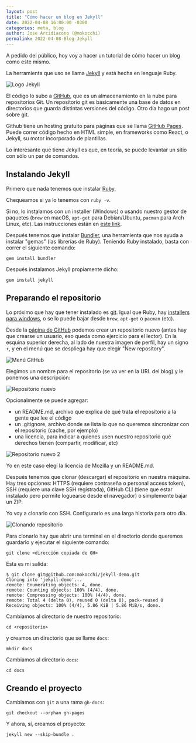 ```yaml
---
layout: post
title: "Cómo hacer un blog en Jekyll"
date: 2022-04-08 16:00:00 -0300
categories: meta, blog
author: Jose Arcidiacono (@mokocchi)
permalink: 2022-04-08-Blog-Jekyll
---
```


A pedido del público, hoy voy a hacer un tutorial de cómo hacer un blog como este mismo.

La herramienta que uso se llama [Jekyll](https://jekyllrb.com/) y está hecha en lenguaje Ruby.

![Logo Jekyll](https://mokocchi.github.io/assets/images/2022-04-08-Blog-Jekyll/jekyll-logo.png)

El código lo subo a [GitHub](github.com/), que es un almacenamiento en la nube para repositorios Git. Un repositorio git es básicamente una base de datos en directorios que guarda distintas versiones del código. Otro día hago un post sobre git.

Github tiene un hosting gratuito para páginas que se llama [GitHub Pages](https://pages.github.com/). Puede correr código hecho en HTML simple, en frameworks como React, o Jekyll, su motor incorporado de plantillas.

Lo interesante que tiene Jekyll es que, en teoría, se puede levantar un sitio con sólo un par de comandos.

## Instalando Jekyll
Primero que nada tenemos que instalar [Ruby](https://www.ruby-lang.org/).

Chequeamos si ya lo tenemos con `ruby -v`.

Si no, lo instalamos con un installer (Windows) o usando nuestro gestor de paquetes (`brew` en macOS, `apt-get` 
para Debian/Ubuntu, `pacman` para Arch Linux, etc). Las instrucciones están en [este link](https://www.ruby-lang.org/es/documentation/installation/).

Después tenemos que instalar [Bundler](https://bundler.io/), una herramienta que nos ayuda a instalar "gemas" (las librerías de Ruby).
Teniendo Ruby instalado, basta con correr el siguiente comando:
```
gem install bundler
```
Después instalamos Jekyll propiamente dicho:
```
gem install jekyll
```
## Preparando el repositorio
Lo próximo que hay que tener instalado es [git](https://git-scm.com/). Igual que Ruby, hay [installers para windows](https://gitforwindows.org/),
o se lo puede bajar desde `brew`, `apt-get` o `pacman` (etc).

Desde la [página de GitHub](github.com) podemos crear un repositorio nuevo (antes hay que crearse un usuario, eso queda como ejercicio para el lector). En la esquina superior derecha, al lado de nuestra imagen de perfil, hay un signo `+`, y en el menú que se despliega hay que elegir "New repository".

![Menú GitHub](https://mokocchi.github.io/assets/images/2022-04-08-Blog-Jekyll/github-menu.png)

Elegimos un nombre para el repositorio (se va ver en la URL del blog) y le ponemos una descripción: 

![Repositorio nuevo](https://mokocchi.github.io/assets/images/2022-04-08-Blog-Jekyll/new-repository.png)

Opcionalmente se puede agregar:
- un README.md, archivo que explica de qué trata el repositorio a la gente que lee el código
- un .gitignore, archivo donde se lista lo que no queremos sincronizar con el repositorio (cache, por ejemplo)
- una licencia, para indicar a quienes usen nuestro repositorio qué derechos tienen (compartir, modificar, etc)

![Repositorio nuevo 2](https://mokocchi.github.io/assets/images/2022-04-08-Blog-Jekyll/new-repository-2.png)

Yo en este caso elegí la licencia de Mozilla y un README.md.

Después tenemos que clonar (descargar) el repositorio en nuestra máquina. Hay tres opciones: HTTPS (requiere contraseña o personal access token), SSH (requiere una clave SSH registrada), GitHub CLI (tiene que estar instalado pero permite loguearse desde el navegador) o simplemente bajar un ZIP.

Yo voy a clonarlo con SSH. Configurarlo es una larga historia para otro día.

![Clonando repositorio](https://mokocchi.github.io/assets/images/2022-04-08-Blog-Jekyll/clone-1.png)

Para clonarlo hay que abrir una terminal en el directorio donde queremos guardarlo y ejecutar el siguiente comando:

```
git clone <dirección copiada de GH>
```
Esta es mi salida:
```
$ git clone git@github.com:mokocchi/jekyll-demo.git
Cloning into 'jekyll-demo'...
remote: Enumerating objects: 4, done.
remote: Counting objects: 100% (4/4), done.
remote: Compressing objects: 100% (4/4), done.
remote: Total 4 (delta 0), reused 0 (delta 0), pack-reused 0
Receiving objects: 100% (4/4), 5.86 KiB | 5.86 MiB/s, done.
```
Cambiamos al directorio de nuestro repositorio:

```
cd <repositorio>
```
y creamos un directorio que se llame `docs`:
```
mkdir docs
```
Cambiamos al directorio `docs`:
```
cd docs
```
## Creando el proyecto
Cambiamos con `git` a una rama `gh-docs`:
```
git checkout --orphan gh-pages
```
Y ahora, sí, creamos el proyecto:
```
jekyll new --skip-bundle .
```

